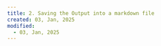 ```yaml
---
title: 2. Saving the Output into a markdown file
created: 03, Jan, 2025
modified:
  - 03, Jan, 2025
---
```

